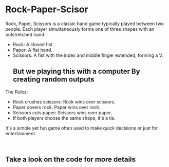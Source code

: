# Rock-Paper-Scisor
<!DOCTYPE html>
<html>

<body>
    <p>Rock, Paper, Scissors is a classic hand game typically played between two people. Each player simultaneously forms one of three shapes with an outstretched hand:</p>
    <ul>
        <li>Rock: A closed fist.</li>
        <li>Paper: A flat hand.</li>
        <li>Scissors: A fist with the index and middle finger extended, forming a V.</li>
      <h2> But we playing this with a computer By creating random outputs</h2>
    </ul>
    <p>The Rules:</p>
    <ul>
        <li>Rock crushes scissors: Rock wins over scissors.</li>
        <li>Paper covers rock: Paper wins over rock.</li>
        <li>Scissors cuts paper: Scissors wins over paper.</li>
        <li>If both players choose the same shape, it's a tie.</li>
    </ul>
    <p>It's a simple yet fun game often used to make quick decisions or just for entertainment.</p>
  <br>
  <h2>Take a look on the code for more details</h2>
</body>
</html>
